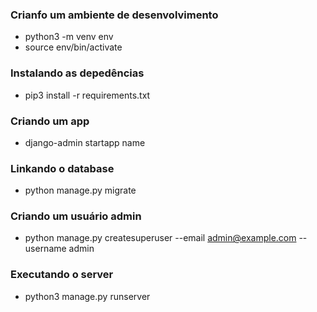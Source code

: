 ### Crianfo um ambiente de desenvolvimento
 - python3 -m venv env
 - source env/bin/activate

### Instalando as depedências
- pip3 install -r requirements.txt

### Criando um app
- django-admin startapp name

### Linkando o database
- python manage.py migrate

### Criando um usuário admin
- python manage.py createsuperuser --email admin@example.com --username admin

### Executando o server
- python3 manage.py runserver
